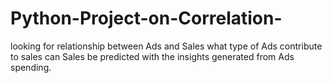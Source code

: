 # Python-Project-on-Correlation-
looking for relationship between Ads and Sales 
what type of Ads contribute to sales 
can Sales be predicted with the insights generated from Ads spending.
